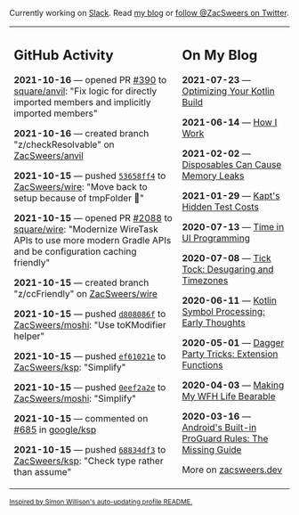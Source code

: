 Currently working on [Slack](https://slack.com/). Read [my blog](https://zacsweers.dev/) or [follow @ZacSweers on Twitter](https://twitter.com/ZacSweers).

<table><tr><td valign="top" width="60%">

## GitHub Activity
<!-- githubActivity starts -->
**2021-10-16** — opened PR [#390](https://api.github.com/repos/square/anvil/pulls/390) to [square/anvil](https://api.github.com/repos/square/anvil): "Fix logic for directly imported members and implicitly imported members"

**2021-10-16** — created branch "z/checkResolvable" on [ZacSweers/anvil](https://api.github.com/repos/ZacSweers/anvil)

**2021-10-15** — pushed [`53658ff4`](https://github.com/ZacSweers/wire/commit/53658ff481e78a2e84e57f87167abfe3bebc03a5) to [ZacSweers/wire](https://api.github.com/repos/ZacSweers/wire): "Move back to setup because of tmpFolder 🤡"

**2021-10-15** — opened PR [#2088](https://api.github.com/repos/square/wire/pulls/2088) to [square/wire](https://api.github.com/repos/square/wire): "Modernize WireTask APIs to use more modern Gradle APIs and be configuration caching friendly"

**2021-10-15** — created branch "z/ccFriendly" on [ZacSweers/wire](https://api.github.com/repos/ZacSweers/wire)

**2021-10-15** — pushed [`d808086f`](https://github.com/ZacSweers/moshi/commit/d808086f9485d33ff5ea611f5a8e4f5b1004f907) to [ZacSweers/moshi](https://api.github.com/repos/ZacSweers/moshi): "Use toKModifier helper"

**2021-10-15** — pushed [`ef61021e`](https://github.com/ZacSweers/ksp/commit/ef61021ed8540e0e8febb313fbcb850cbd235ee3) to [ZacSweers/ksp](https://api.github.com/repos/ZacSweers/ksp): "Simplify"

**2021-10-15** — pushed [`0eef2a2e`](https://github.com/ZacSweers/moshi/commit/0eef2a2e3b720d8862a453f3d7d929932e62f6be) to [ZacSweers/moshi](https://api.github.com/repos/ZacSweers/moshi): "Simplify"

**2021-10-15** — commented on [#685](https://github.com/google/ksp/pull/685#issuecomment-944820601) in [google/ksp](https://api.github.com/repos/google/ksp)

**2021-10-15** — pushed [`68834df3`](https://github.com/ZacSweers/ksp/commit/68834df36cb739ac6ed4510a3acf4d3b350b0822) to [ZacSweers/ksp](https://api.github.com/repos/ZacSweers/ksp): "Check type rather than assume"
<!-- githubActivity ends -->
</td><td valign="top" width="40%">

## On My Blog
<!-- blog starts -->
**2021-07-23** — [Optimizing Your Kotlin Build](https://www.zacsweers.dev/optimizing-your-kotlin-build/)

**2021-06-14** — [How I Work](https://www.zacsweers.dev/how-i-work/)

**2021-02-02** — [Disposables Can Cause Memory Leaks](https://www.zacsweers.dev/disposables-can-cause-memory-leaks/)

**2021-01-29** — [Kapt's Hidden Test Costs](https://www.zacsweers.dev/kapts-hidden-test-costs/)

**2020-07-13** — [Time in UI Programming](https://www.zacsweers.dev/time-in-ui/)

**2020-07-08** — [Tick Tock: Desugaring and Timezones](https://www.zacsweers.dev/ticktock-desugaring-timezones/)

**2020-06-11** — [Kotlin Symbol Processing: Early Thoughts](https://www.zacsweers.dev/kotlin-symbol-processor-early-thoughts/)

**2020-05-01** — [Dagger Party Tricks: Extension Functions](https://www.zacsweers.dev/dagger-party-tricks-extension-functions/)

**2020-04-03** — [Making My WFH Life Bearable](https://www.zacsweers.dev/making-wfh-life-bearable/)

**2020-03-16** — [Android's Built-in ProGuard Rules: The Missing Guide](https://www.zacsweers.dev/android-proguard-rules/)
<!-- blog ends -->
More on [zacsweers.dev](https://zacsweers.dev/)
</td></tr></table>

<sub><a href="https://simonwillison.net/2020/Jul/10/self-updating-profile-readme/">Inspired by Simon Willison's auto-updating profile README.</a></sub>